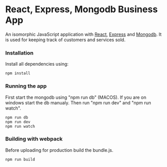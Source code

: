 # React, Express, Mongodb Business App
An isomorphic JavaScript application with [React](http://facebook.github.io/react/), [Express](expressjs.com) and [Mongodb](https://www.mongodb.com/). It is used for keeping track of customers and services sold.

### Installation
Install all dependencies using:
```
npm install
```

### Running the app
First start the mongodb using "npm run db" (MACOS). If you are on windows start the db manualy.
Then run "npm run dev" and "npm run watch".
```
npm run db
npm run dev
npm run watch
```

### Building with webpack
Before uploading for production build the bundle.js.
```
npm run build
```

